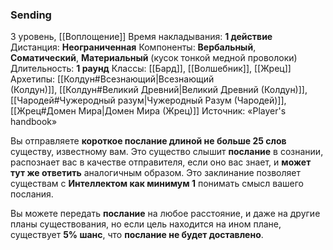 ### Sending
3 уровень, [[Воплощение]]
Время накладывания: **1 действие**
Дистанция: **Неограниченная**
Компоненты: **Вербальный**, **Соматический**, **Материальный** (кусок тонкой медной проволоки)
Длительность: **1 раунд**
Классы: [[Бард]], [[Волшебник]], [[Жрец]]
Архетипы: [[Колдун#Всезнающий|Всезнающий (Колдун)]], [[Колдун#Великий Древний|Великий Древний (Колдун)]], [[Чародей#Чужеродный разум|Чужеродный Разум (Чародей)]], [[Жрец#Домен Мира|Домен Мира (Жрец)]]
Источник: «Player's handbook»

Вы отправляете **короткое послание длиной не больше 25 слов** существу, известному вам. Это существо слышит **послание** в сознании, распознает вас в качестве отправителя, если оно вас знает, и **может тут же ответить** аналогичным образом. Это заклинание позволяет существам с **Интеллектом как минимум 1** понимать смысл вашего послания.

Вы можете передать **послание** на любое расстояние, и даже на другие планы существования, но если цель находится на ином плане, существует **5% шанс**, что **послание не будет доставлено**.
